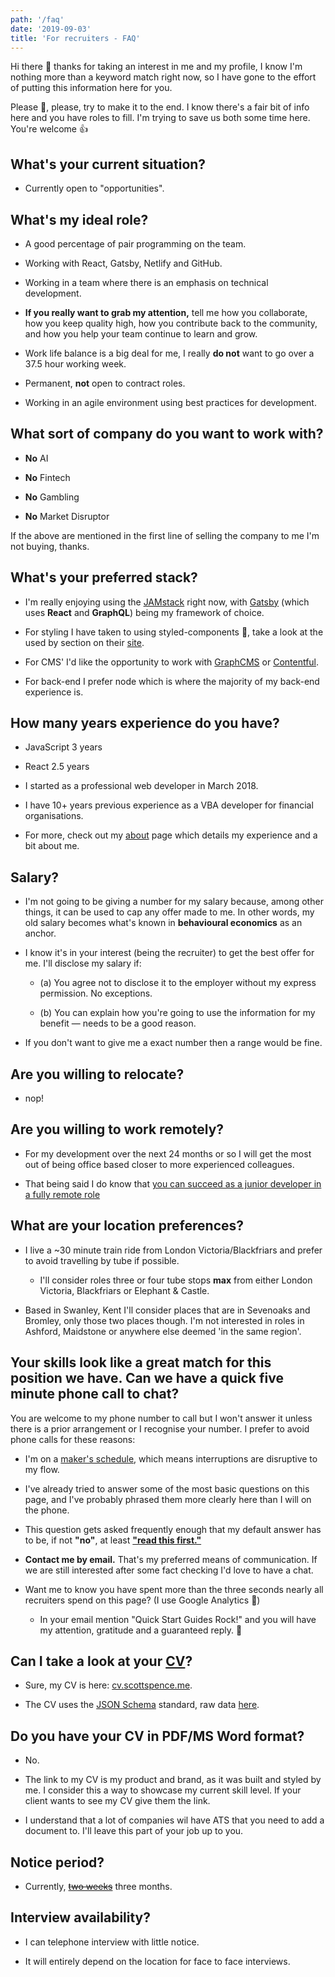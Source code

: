 ```yaml
---
path: '/faq'
date: '2019-09-03'
title: 'For recruiters - FAQ'
---
```


Hi there 👋 thanks for taking an interest in me and my profile, I know
I'm nothing more than a keyword match right now, so I have gone to the
effort of putting this information here for you.

Please 🙏, please, try to make it to the end. I know there's a fair
bit of info here and you have roles to fill. I'm trying to save us
both some time here. You're welcome 👍

## What's your current situation?

- Currently open to "opportunities".

## What's my ideal role?

- A good percentage of pair programming on the team.

- Working with React, Gatsby, Netlify and GitHub.

- Working in a team where there is an emphasis on technical
  development.

- **If you really want to grab my attention,** tell me how you
  collaborate, how you keep quality high, how you contribute back to
  the community, and how you help your team continue to learn and
  grow.

- Work life balance is a big deal for me, I really **do not** want to
  go over a 37.5 hour working week.

- Permanent, **not** open to contract roles.

- Working in an agile environment using best practices for
  development.

## What sort of company do you want to work with?

- **No** AI

- **No** Fintech

- **No** Gambling

- **No** Market Disruptor

If the above are mentioned in the first line of selling the company to
me I'm not buying, thanks.

## What's your preferred stack?

- I'm really enjoying using the [JAMstack] right now, with [Gatsby]
  (which uses **React** and **GraphQL**) being my framework of choice.

- For styling I have taken to using styled-components 💅, take a look
  at the used by section on their [site].

- For CMS' I'd like the opportunity to work with [GraphCMS] or
  [Contentful].

- For back-end I prefer node which is where the majority of my
  back-end experience is.

## How many years experience do you have?

- JavaScript 3 years

- React 2.5 years

- I started as a professional web developer in March 2018.

- I have 10+ years previous experience as a VBA developer for
  financial organisations.

- For more, check out my [about] page which details my experience and
  a bit about me.

## Salary?

- I'm not going to be giving a number for my salary because, among
  other things, it can be used to cap any offer made to me. In other
  words, my old salary becomes what's known in **behavioural
  economics** as an anchor.

- I know it's in your interest (being the recruiter) to get the best
  offer for me. I'll disclose my salary if:

  - (a) You agree not to disclose it to the employer without my
    express permission. No exceptions.

  - (b) You can explain how you're going to use the information for my
    benefit — needs to be a good reason.

- If you don't want to give me a exact number then a range would be
  fine.

## Are you willing to relocate?

- nop!

## Are you willing to work remotely?

- For my development over the next 24 months or so I will get the most
  out of being office based closer to more experienced colleagues.

- That being said I do know that [you can succeed as a junior
  developer in a fully remote role]

## What are your location preferences?

- I live a ~30 minute train ride from London Victoria/Blackfriars and
  prefer to avoid travelling by tube if possible.

  - I'll consider roles three or four tube stops **max** from either
    London Victoria, Blackfriars or Elephant & Castle.

- Based in Swanley, Kent I'll consider places that are in Sevenoaks
  and Bromley, only those two places though. I'm not interested in
  roles in Ashford, Maidstone or anywhere else deemed 'in the same
  region'.

## Your skills look like a great match for this position we have. Can we have a quick five minute phone call to chat?

You are welcome to my phone number to call but I won't answer it
unless there is a prior arrangement or I recognise your number. I
prefer to avoid phone calls for these reasons:

- I'm on a [maker's schedule], which means interruptions are
  disruptive to my flow.

- I've already tried to answer some of the most basic questions on
  this page, and I've probably phrased them more clearly here than I
  will on the phone.

- This question gets asked frequently enough that my default answer
  has to be, if not **"no"**, at least **["read this first."]**

- **Contact me by email.** That's my preferred means of communication.
  If we are still interested after some fact checking I'd love to have
  a chat.

- Want me to know you have spent more than the three seconds nearly
  all recruiters spend on this page? (I use Google Analytics 👀)

  - In your email mention "Quick Start Guides Rock!" and you will have
    my attention, gratitude and a guaranteed reply. 🙏

## Can I take a look at your [CV]?

- Sure, my CV is here: [cv.scottspence.me].

- The CV uses the [JSON Schema] standard, raw data [here].

## Do you have your CV in PDF/MS Word format?

- No.

- The link to my CV is my product and brand, as it was built and
  styled by me. I consider this a way to showcase my current skill
  level. If your client wants to see my CV give them the link.

- I understand that a lot of companies wil have ATS that you need to
  add a document to. I'll leave this part of your job up to you.

## Notice period?

- Currently, ~~[two weeks]~~ three months.

## Interview availability?

- I can telephone interview with little notice.

- It will entirely depend on the location for face to face interviews.

<!-- Links -->

[site]: https://www.styled-components.com/
[maker's schedule]: http://www.paulgraham.com/makersschedule.html
[jamstack]: https://jamstack.org/
[gatsby]: http://gatsbyjs.org/
[graphcms]: https://graphcms.com/
[contentful]: https://www.contentful.com
[about]: https://scottspence.me/about
["read this first."]: https://scottspence.me/faq
[cv]: https://cv.scottspence.me/
[json schema]: https://jsonresume.org/schema/
[here]: https://cvjson.now.sh/
[cv.scottspence.me]: https://cv.scottspence.me/
[two weeks]: https://www.youtube.com/watch?v=9v-33jcEDk4
[you can succeed as a junior developer in a fully remote role]:
  https://dev.to/spences10/can-you-succeed-as-a-junior-developer-in-a-fully-remote-role-2a84
